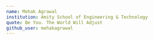 ```yaml
---
name: Mehak Agrawal
institution: Amity School of Engineering & Technology
quote: Be You. The World Will Adjust
github_user: mehakagrawal
---
```

